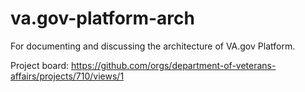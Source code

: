 # va.gov-platform-arch
For documenting and discussing the architecture of VA.gov Platform.


Project board: https://github.com/orgs/department-of-veterans-affairs/projects/710/views/1
